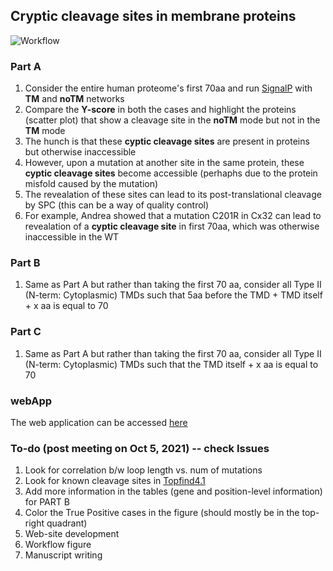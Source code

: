 ## Cryptic cleavage sites in membrane proteins

![Workflow](ppt/spc_diag.png)

### Part A
1. Consider the entire human proteome's first 70aa and run [SignalP](https://services.healthtech.dtu.dk/service.php?SignalP-4.1) with **TM** and **noTM** networks
2. Compare the **Y-score** in both the cases and highlight the proteins (scatter plot) that show a cleavage site in the **noTM** mode but not in the **TM** mode
3. The hunch is that these **cyptic cleavage sites** are present in proteins but otherwise inaccessible
4. However, upon a mutation at another site in the same protein, these **cyptic cleavage sites** become accessible (perhaphs due to the protein misfold caused by the mutation)
5. The revealation of these sites can lead to its post-translational cleavage by SPC (this can be a way of quality control)
7. For example, Andrea showed that a mutation C201R in Cx32 can lead to revealation of a **cyptic cleavage site** in first 70aa, which was otherwise inaccessible in the WT

### Part B
1. Same as Part A but rather than taking the first 70 aa, consider all Type II (N-term: Cytoplasmic) TMDs such that 5aa before the TMD + TMD itself + x aa is equal to 70

### Part C
1. Same as Part A but rather than taking the first 70 aa, consider all Type II (N-term: Cytoplasmic) TMDs such that the TMD itself + x aa is equal to 70

### webApp
The web application can be accessed [here](http://shiny.russelllab.org/spc/webApp/)

### To-do (post meeting on Oct 5, 2021) -- check Issues
1. Look for correlation b/w loop length vs. num of mutations
2. Look for known cleavage sites in [Topfind4.1](https://topfind.clip.msl.ubc.ca/)
3. Add more information in the tables (gene and position-level information) for PART B
4. Color the True Positive cases in the figure (should mostly be in the top-right quadrant)
5. Web-site development
6. Workflow figure
7. Manuscript writing

